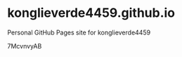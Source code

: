 # konglieverde4459.github.io
Personal GitHub Pages site for konglieverde4459

























7McvnvyAB
